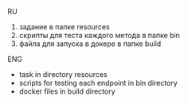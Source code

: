 RU
1. задание в папке resources
2. скрипты для теста каждого метода в папке bin
3. файла для запуска в докере в папке build

ENG
- task in directory resources
- scripts for testing each endpoint in bin directory
- docker files in build directory

